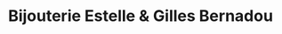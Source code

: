 ---
title: "Bijouterie Estelle & Gilles Bernadou"
url: /toulouse/bijouterie-estelle-et-gilles-bernadou/
shop: bijoux
---